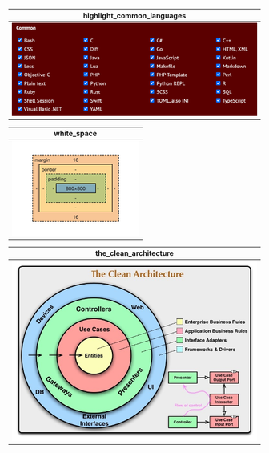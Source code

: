 <!-- images -->

[highlight_common_languages]: https://github.com/yelloze-xyz/tech-blog/blob/master/resources/images/highlight_common_languages.png?raw=true
[white_space]: https://github.com/yelloze-xyz/tech-blog/blob/master/resources/images/white_space.png?raw=true
[the_clean_architecture]: https://github.com/yelloze-xyz/tech-blog/blob/master/resources/images/the_clean_architecture.jpeg?raw=true

<!-- sample -->

| highlight_common_languages    |
| ----------------------------- |
| ![highlight_common_languages] |

| white_space    |
| -------------- |
| ![white_space] |

| the_clean_architecture    |
| ------------------------- |
| ![the_clean_architecture] |
